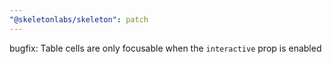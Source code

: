 ```yaml
---
"@skeletonlabs/skeleton": patch
---
```


bugfix: Table cells are only focusable when the `interactive` prop is enabled

